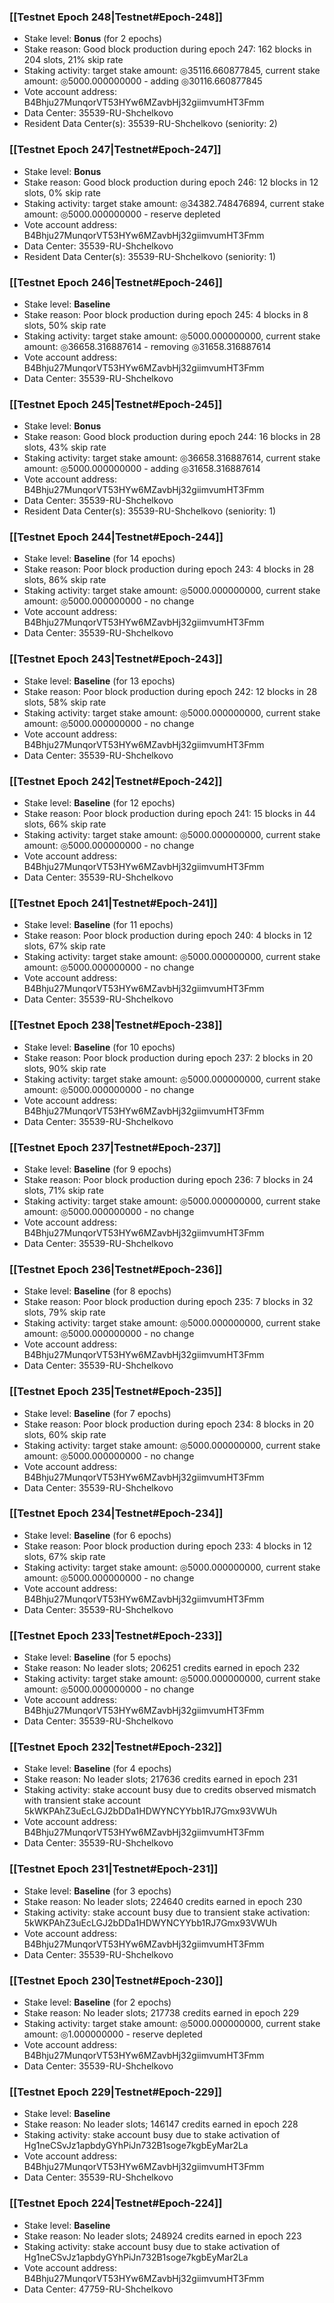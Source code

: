 ### [[Testnet Epoch 248|Testnet#Epoch-248]]
* Stake level: **Bonus** (for 2 epochs)
* Stake reason: Good block production during epoch 247: 162 blocks in 204 slots, 21% skip rate
* Staking activity: target stake amount: ◎35116.660877845, current stake amount: ◎5000.000000000 - adding ◎30116.660877845
* Vote account address: B4Bhju27MunqorVT53HYw6MZavbHj32giimvumHT3Fmm
* Data Center: 35539-RU-Shchelkovo
* Resident Data Center(s): 35539-RU-Shchelkovo (seniority: 2)
### [[Testnet Epoch 247|Testnet#Epoch-247]]
* Stake level: **Bonus**
* Stake reason: Good block production during epoch 246: 12 blocks in 12 slots, 0% skip rate
* Staking activity: target stake amount: ◎34382.748476894, current stake amount: ◎5000.000000000 - reserve depleted
* Vote account address: B4Bhju27MunqorVT53HYw6MZavbHj32giimvumHT3Fmm
* Data Center: 35539-RU-Shchelkovo
* Resident Data Center(s): 35539-RU-Shchelkovo (seniority: 1)
### [[Testnet Epoch 246|Testnet#Epoch-246]]
* Stake level: **Baseline**
* Stake reason: Poor block production during epoch 245: 4 blocks in 8 slots, 50% skip rate
* Staking activity: target stake amount: ◎5000.000000000, current stake amount: ◎36658.316887614 - removing ◎31658.316887614
* Vote account address: B4Bhju27MunqorVT53HYw6MZavbHj32giimvumHT3Fmm
* Data Center: 35539-RU-Shchelkovo
### [[Testnet Epoch 245|Testnet#Epoch-245]]
* Stake level: **Bonus**
* Stake reason: Good block production during epoch 244: 16 blocks in 28 slots, 43% skip rate
* Staking activity: target stake amount: ◎36658.316887614, current stake amount: ◎5000.000000000 - adding ◎31658.316887614
* Vote account address: B4Bhju27MunqorVT53HYw6MZavbHj32giimvumHT3Fmm
* Data Center: 35539-RU-Shchelkovo
* Resident Data Center(s): 35539-RU-Shchelkovo (seniority: 1)
### [[Testnet Epoch 244|Testnet#Epoch-244]]
* Stake level: **Baseline** (for 14 epochs)
* Stake reason: Poor block production during epoch 243: 4 blocks in 28 slots, 86% skip rate
* Staking activity: target stake amount: ◎5000.000000000, current stake amount: ◎5000.000000000 - no change
* Vote account address: B4Bhju27MunqorVT53HYw6MZavbHj32giimvumHT3Fmm
* Data Center: 35539-RU-Shchelkovo
### [[Testnet Epoch 243|Testnet#Epoch-243]]
* Stake level: **Baseline** (for 13 epochs)
* Stake reason: Poor block production during epoch 242: 12 blocks in 28 slots, 58% skip rate
* Staking activity: target stake amount: ◎5000.000000000, current stake amount: ◎5000.000000000 - no change
* Vote account address: B4Bhju27MunqorVT53HYw6MZavbHj32giimvumHT3Fmm
* Data Center: 35539-RU-Shchelkovo
### [[Testnet Epoch 242|Testnet#Epoch-242]]
* Stake level: **Baseline** (for 12 epochs)
* Stake reason: Poor block production during epoch 241: 15 blocks in 44 slots, 66% skip rate
* Staking activity: target stake amount: ◎5000.000000000, current stake amount: ◎5000.000000000 - no change
* Vote account address: B4Bhju27MunqorVT53HYw6MZavbHj32giimvumHT3Fmm
* Data Center: 35539-RU-Shchelkovo
### [[Testnet Epoch 241|Testnet#Epoch-241]]
* Stake level: **Baseline** (for 11 epochs)
* Stake reason: Poor block production during epoch 240: 4 blocks in 12 slots, 67% skip rate
* Staking activity: target stake amount: ◎5000.000000000, current stake amount: ◎5000.000000000 - no change
* Vote account address: B4Bhju27MunqorVT53HYw6MZavbHj32giimvumHT3Fmm
* Data Center: 35539-RU-Shchelkovo
### [[Testnet Epoch 238|Testnet#Epoch-238]]
* Stake level: **Baseline** (for 10 epochs)
* Stake reason: Poor block production during epoch 237: 2 blocks in 20 slots, 90% skip rate
* Staking activity: target stake amount: ◎5000.000000000, current stake amount: ◎5000.000000000 - no change
* Vote account address: B4Bhju27MunqorVT53HYw6MZavbHj32giimvumHT3Fmm
* Data Center: 35539-RU-Shchelkovo
### [[Testnet Epoch 237|Testnet#Epoch-237]]
* Stake level: **Baseline** (for 9 epochs)
* Stake reason: Poor block production during epoch 236: 7 blocks in 24 slots, 71% skip rate
* Staking activity: target stake amount: ◎5000.000000000, current stake amount: ◎5000.000000000 - no change
* Vote account address: B4Bhju27MunqorVT53HYw6MZavbHj32giimvumHT3Fmm
* Data Center: 35539-RU-Shchelkovo
### [[Testnet Epoch 236|Testnet#Epoch-236]]
* Stake level: **Baseline** (for 8 epochs)
* Stake reason: Poor block production during epoch 235: 7 blocks in 32 slots, 79% skip rate
* Staking activity: target stake amount: ◎5000.000000000, current stake amount: ◎5000.000000000 - no change
* Vote account address: B4Bhju27MunqorVT53HYw6MZavbHj32giimvumHT3Fmm
* Data Center: 35539-RU-Shchelkovo
### [[Testnet Epoch 235|Testnet#Epoch-235]]
* Stake level: **Baseline** (for 7 epochs)
* Stake reason: Poor block production during epoch 234: 8 blocks in 20 slots, 60% skip rate
* Staking activity: target stake amount: ◎5000.000000000, current stake amount: ◎5000.000000000 - no change
* Vote account address: B4Bhju27MunqorVT53HYw6MZavbHj32giimvumHT3Fmm
* Data Center: 35539-RU-Shchelkovo
### [[Testnet Epoch 234|Testnet#Epoch-234]]
* Stake level: **Baseline** (for 6 epochs)
* Stake reason: Poor block production during epoch 233: 4 blocks in 12 slots, 67% skip rate
* Staking activity: target stake amount: ◎5000.000000000, current stake amount: ◎5000.000000000 - no change
* Vote account address: B4Bhju27MunqorVT53HYw6MZavbHj32giimvumHT3Fmm
* Data Center: 35539-RU-Shchelkovo
### [[Testnet Epoch 233|Testnet#Epoch-233]]
* Stake level: **Baseline** (for 5 epochs)
* Stake reason: No leader slots; 206251 credits earned in epoch 232
* Staking activity: target stake amount: ◎5000.000000000, current stake amount: ◎5000.000000000 - no change
* Vote account address: B4Bhju27MunqorVT53HYw6MZavbHj32giimvumHT3Fmm
* Data Center: 35539-RU-Shchelkovo
### [[Testnet Epoch 232|Testnet#Epoch-232]]
* Stake level: **Baseline** (for 4 epochs)
* Stake reason: No leader slots; 217636 credits earned in epoch 231
* Staking activity: stake account busy due to credits observed mismatch with transient stake account 5kWKPAhZ3uEcLGJ2bDDa1HDWYNCYYbb1RJ7Gmx93VWUh
* Vote account address: B4Bhju27MunqorVT53HYw6MZavbHj32giimvumHT3Fmm
* Data Center: 35539-RU-Shchelkovo
### [[Testnet Epoch 231|Testnet#Epoch-231]]
* Stake level: **Baseline** (for 3 epochs)
* Stake reason: No leader slots; 224640 credits earned in epoch 230
* Staking activity: stake account busy due to transient stake activation: 5kWKPAhZ3uEcLGJ2bDDa1HDWYNCYYbb1RJ7Gmx93VWUh
* Vote account address: B4Bhju27MunqorVT53HYw6MZavbHj32giimvumHT3Fmm
* Data Center: 35539-RU-Shchelkovo
### [[Testnet Epoch 230|Testnet#Epoch-230]]
* Stake level: **Baseline** (for 2 epochs)
* Stake reason: No leader slots; 217738 credits earned in epoch 229
* Staking activity: target stake amount: ◎5000.000000000, current stake amount: ◎1.000000000 - reserve depleted
* Vote account address: B4Bhju27MunqorVT53HYw6MZavbHj32giimvumHT3Fmm
* Data Center: 35539-RU-Shchelkovo
### [[Testnet Epoch 229|Testnet#Epoch-229]]
* Stake level: **Baseline**
* Stake reason: No leader slots; 146147 credits earned in epoch 228
* Staking activity: stake account busy due to stake activation of Hg1neCSvJz1apbdyGYhPiJn732B1soge7kgbEyMar2La
* Vote account address: B4Bhju27MunqorVT53HYw6MZavbHj32giimvumHT3Fmm
* Data Center: 35539-RU-Shchelkovo
### [[Testnet Epoch 224|Testnet#Epoch-224]]
* Stake level: **Baseline**
* Stake reason: No leader slots; 248924 credits earned in epoch 223
* Staking activity: stake account busy due to stake activation of Hg1neCSvJz1apbdyGYhPiJn732B1soge7kgbEyMar2La
* Vote account address: B4Bhju27MunqorVT53HYw6MZavbHj32giimvumHT3Fmm
* Data Center: 47759-RU-Shchelkovo